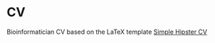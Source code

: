 # CV 

Bioinformatician CV based on the LaTeX template [Simple Hipster CV](https://www.overleaf.com/latex/templates/simple-hipster-cv/cnpkkjdkyhhw) 
